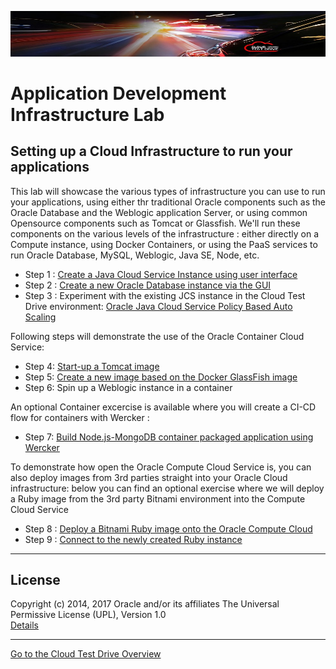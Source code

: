 ![](../common/images/customer.logo2.png)

# Application Development Infrastructure Lab #

## Setting up a Cloud Infrastructure to run your applications ##

This lab will showcase the various types of infrastructure you can use to run your applications, using either thr traditional Oracle components such as the Oracle Database and the Weblogic application Server, or using common Opensource components such as Tomcat or Glassfish.
We'll run these components on the various levels of the infrastructure : either directly on a Compute instance, using Docker Containers, or using the PaaS services to run Oracle Database, MySQL, Weblogic, Java SE, Node, etc.

+ Step 1 : [Create a Java Cloud Service Instance using user interface](jcs-create/README.md)
+ Step 2 : [Create a new Oracle Database instance via the GUI](dbcs-create/README.md)
+ Step 3 : Experiment with the existing JCS instance in the Cloud Test Drive environment: [Oracle Java Cloud Service Policy Based Auto Scaling](jcs-autoscale/README.md)

Following steps will demonstrate the use of the Oracle Container Cloud Service:
- Step 4: [Start-up a Tomcat image](container/tomcat_deploy.md)
- Step 5: [Create a new image based on the Docker GlassFish image](container/glassfish_import.md)
- Step 6: Spin up a Weblogic instance in a container

An optional Container excercise is available where you will create a CI-CD flow for containers with Wercker :
- Step 7: [Build Node.js-MongoDB container packaged application using Wercker](container/wercker.md)

To demonstrate how open the Oracle Compute Cloud Service is, you can also deploy images from 3rd parties straight into your Oracle Cloud infrastructure: below you can find an optional exercise where we will deploy a Ruby image from the 3rd party Bitnami environment into the Compute Cloud Service
+ Step 8 : [Deploy a Bitnami Ruby image onto the Oracle Compute Cloud](bitnami/create_account.md)
+ Step 9 : [Connect to the newly created Ruby instance](bitnami/connect.md)

---

## License ##
Copyright (c) 2014, 2017 Oracle and/or its affiliates
The Universal Permissive License (UPL), Version 1.0   
[Details](../common/license.md)

---
[Go to the Cloud Test Drive Overview](../README.md)
